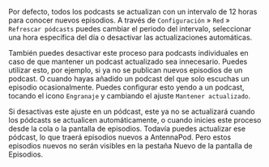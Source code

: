 Por defecto, todos los podcasts se actualizan con un intervalo de 12 horas para
conocer nuevos episodios. A través de `Configuración` » `Red` »
`Refrescar pódcasts` puedes cambiar el periodo del intervalo, seleccionar una
hora específica del día o desactivar las actualizaciones automáticas.

También puedes desactivar este proceso para podcasts individuales en caso de que
mantener un podcast actualizado sea innecesario. Puedes utilizar esto, por
ejemplo, si ya no se publican nuevos episodios de un podcast. O cuando hayas
añadido un podcast del que solo escuchas un episodio ocasionalmente. Puedes
configurar esto yendo a un podcast, tocando el icono `Engranaje` y cambiando el
ajuste `Mantener actualizado`.

Si desactivas este ajuste en un pódcast, este ya no se actualizará cuando los
pódcasts se actualicen automáticamente, o cuando inicies este proceso desde la
cola o la pantalla de episodios. Todavía puedes actualizar ese pódcast, lo que
traerá episodios nuevos a AntennaPod. Pero estos episodios nuevos no serán
visibles en la pestaña Nuevo de la pantalla de Episodios.
